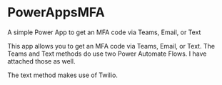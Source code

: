 # PowerAppsMFA
A simple Power App to get an MFA code via Teams, Email, or Text

This app allows you to get an MFA code via Teams, Email, or Text. The Teams and Text methods do use two Power Automate Flows. I have attached those as well.

The text method makes use of Twilio.
